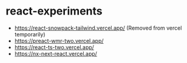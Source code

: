 # react-experiments

- https://react-snowpack-tailwind.vercel.app/ (Removed from vercel temporarily)
- https://preact-wmr-two.vercel.app/
- https://react-ts-two.vercel.app/
- https://nx-next-react.vercel.app/
